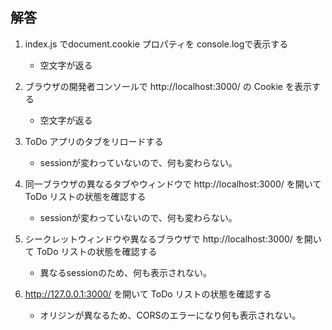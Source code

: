 ## 解答

1. index.js でdocument.cookie プロパティを console.logで表示する

   - 空文字が返る

2. ブラウザの開発者コンソールで http://localhost:3000/ の Cookie を表示する

   - 空文字が返る

3. ToDo アプリのタブをリロードする

   - sessionが変わっていないので、何も変わらない。

4. 同一ブラウザの異なるタブやウィンドウで http://localhost:3000/ を開いて ToDo リストの状態を確認する

   - sessionが変わっていないので、何も変わらない。

5. シークレットウィンドウや異なるブラウザで http://localhost:3000/ を開いて ToDo リストの状態を確認する

   - 異なるsessionのため、何も表示されない。

6. http://127.0.0.1:3000/ を開いて ToDo リストの状態を確認する
   - オリジンが異なるため、CORSのエラーになり何も表示されない。
